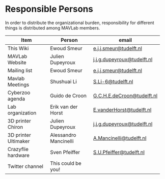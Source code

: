 # Responsible Persons

In order to distribute the organizational burden, responsibility for different things is distributed among MAVLab members. 

| Item  | Person | email |
| ------------- | ------------- | ------------- |
| This Wiki | Ewoud Smeur | e.j.j.smeur@tudelft.nl|
| MAVLab Website | Julien Dupeyroux | j.j.g.dupeyroux@tudelft.nl |
| Mailing list | Ewoud Smeur | e.j.j.smeur@tudelft.nl|
| Mavlab Meetings | Shushuai Li | S.Li-6@tudelft.nl |
| Cyberzoo agenda | Guido de Croon | G.C.H.E.deCroon@tudelft.nl |
| Lab organization | Erik van der Horst | E.vanderHorst@tudelft.nl |
| 3D printer Chiron |Julien Dupeyroux | j.j.g.dupeyroux@tudelft.nl |
| 3D printer Ultimaker | Alessandro Mancinelli | A.Mancinelli@tudelft.nl|
| Crazyflie hardware | Sven Pfeiffer | S.U.Pfeiffer@tudelft.nl|
| Twitter channel | This could be you! | |